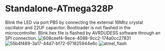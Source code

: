 # Standalone-ATmega328P
Blink the LED via port PB5 by connecting the external 16Mhz crystal oscillator and 22UF capacitor. Bootloader is not flashed in the microcontroller.   Blink.hex file is flashed by AVRDUDESS software through an SPI connection.
![608ceef4-9ece-4088-9cc2-174a0cc27831](https://user-images.githubusercontent.com/78633686/231972364-7a0c9cff-cd99-4ea3-a167-2b0544701ef1.jpg)
![55b4f489-3a17-44d7-bf72-971825944e6c](https://user-images.githubusercontent.com/78633686/231972369-a2be3aaa-5e69-4c5f-af5a-3875de331d3e.jpg)
![atmel_flash](https://user-images.githubusercontent.com/78633686/231972385-67e798ef-ffab-463e-baff-4466f0096d69.jpg)
